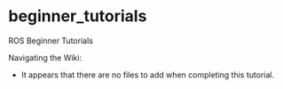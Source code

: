 # beginner_tutorials
ROS Beginner Tutorials

Navigating the Wiki:
- It appears that there are no files to add when completing this tutorial.
